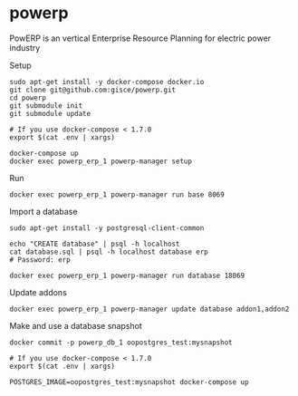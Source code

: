 # powerp
PowERP is an vertical Enterprise Resource Planning for electric power industry

Setup
```
sudo apt-get install -y docker-compose docker.io
git clone git@github.com:gisce/powerp.git
cd powerp
git submodule init
git submodule update

# If you use docker-compose < 1.7.0
export $(cat .env | xargs)

docker-compose up
docker exec powerp_erp_1 powerp-manager setup
```

Run
```
docker exec powerp_erp_1 powerp-manager run base 8069
```

Import a database
```
sudo apt-get install -y postgresql-client-common

echo "CREATE database" | psql -h localhost
cat database.sql | psql -h localhost database erp
# Password: erp

docker exec powerp_erp_1 powerp-manager run database 18069
```

Update addons
```
docker exec powerp_erp_1 powerp-manager update database addon1,addon2
```

Make and use a database snapshot
```
docker commit -p powerp_db_1 oopostgres_test:mysnapshot

# If you use docker-compose < 1.7.0
export $(cat .env | xargs)

POSTGRES_IMAGE=oopostgres_test:mysnapshot docker-compose up
```
